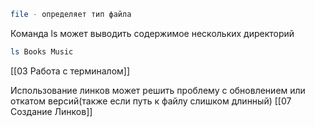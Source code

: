 ```bash
file - определяет тип файла
```

Команда ls может выводить содержимое нескольких директорий
```bash
ls Books Music
```
[[03 Работа с терминалом]]

Использование линков может решить проблему с обновлением или откатом версий(также если путь к файлу слишком длинный)
[[07 Создание Линков]]
